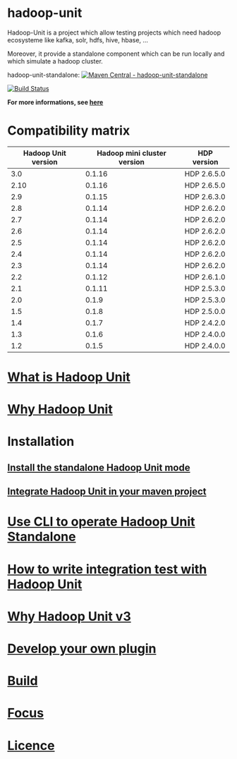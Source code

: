 hadoop-unit
====================

Hadoop-Unit is a project which allow testing projects which need hadoop ecosysteme like kafka, solr, hdfs, hive, hbase, ...

Moreover, it provide a standalone component which can be run locally and which simulate a hadoop cluster.

hadoop-unit-standalone:
[![Maven Central - hadoop-unit-standalone](https://maven-badges.herokuapp.com/maven-central/fr.jetoile.hadoop/hadoop-unit-standalone/badge.svg)](https://maven-badges.herokuapp.com/maven-central/fr.jetoile.hadoop/hadoop-unit-standalone)

[![Build Status](https://travis-ci.org/jetoile/hadoop-unit.svg?branch=master)](https://travis-ci.org/jetoile/hadoop-unit)


**For more informations, see [here](https://blog.jetoile.fr/hadoop-unit)**

# Compatibility matrix

| Hadoop Unit version  | Hadoop mini cluster version | HDP version |
| ------------- | ------------- | ------------- |
| 3.0 | 0.1.16 | HDP 2.6.5.0 |
| 2.10 | 0.1.16 | HDP 2.6.5.0 |
| 2.9 | 0.1.15 | HDP 2.6.3.0 |
| 2.8 | 0.1.14 | HDP 2.6.2.0 |
| 2.7 | 0.1.14 | HDP 2.6.2.0 |
| 2.6 | 0.1.14 | HDP 2.6.2.0 |
| 2.5 | 0.1.14 | HDP 2.6.2.0 |
| 2.4 | 0.1.14 | HDP 2.6.2.0 |
| 2.3 | 0.1.14 | HDP 2.6.2.0 |
| 2.2 | 0.1.12 | HDP 2.6.1.0 |
| 2.1 | 0.1.11 | HDP 2.5.3.0 |
| 2.0 | 0.1.9 | HDP 2.5.3.0 |
| 1.5 | 0.1.8 | HDP 2.5.0.0 |
| 1.4 | 0.1.7 | HDP 2.4.2.0 |
| 1.3 | 0.1.6 | HDP 2.4.0.0 |
| 1.2 | 0.1.5 | HDP 2.4.0.0 |


# [What is Hadoop Unit](http://blog.jetoile.fr/hadoop-unit/what-is-hadoop-unit.html)

# [Why Hadoop Unit](http://blog.jetoile.fr/hadoop-unit/why-hadoop-unit.html)

# Installation
## [Install the standalone Hadoop Unit mode](http://blog.jetoile.fr/hadoop-unit/install-hadoop-unit-standalone.html)
## [Integrate Hadoop Unit in your maven project](http://blog.jetoile.fr/hadoop-unit/maven-usage.html)

# [Use CLI to operate Hadoop Unit Standalone](http://blog.jetoile.fr/hadoop-unit/cli.html)

# [How to write integration test with Hadoop Unit](http://blog.jetoile.fr/hadoop-unit/howto-integrationtest.html)

# [Why Hadoop Unit v3](http://blog.jetoile.fr/hadoop-unit/why-hadoopunit-v3.html)

# [Develop your own plugin](http://blog.jetoile.fr/hadoop-unit/plugin-development.html)

# [Build](http://blog.jetoile.fr/hadoop-unit/howto-build.html)

# [Focus](http://blog.jetoile.fr/hadoop-unit/focus.html)

# [Licence](http://blog.jetoile.fr/hadoop-unit/licence.html)
